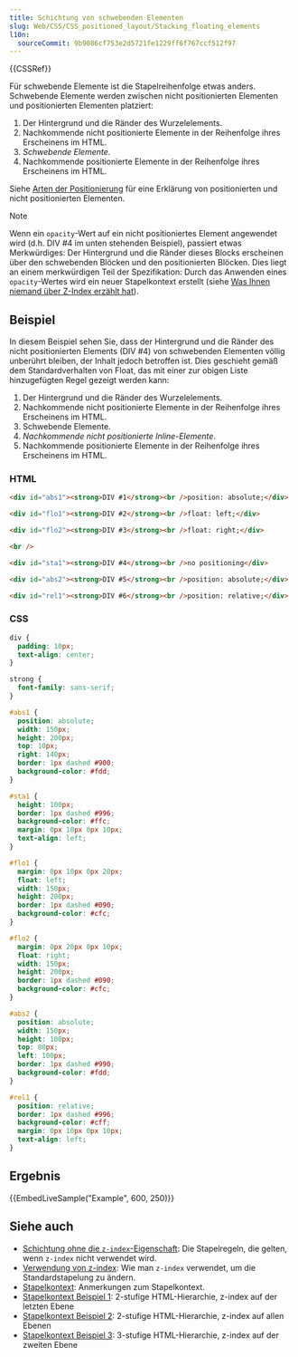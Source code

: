 ```yaml
---
title: Schichtung von schwebenden Elementen
slug: Web/CSS/CSS_positioned_layout/Stacking_floating_elements
l10n:
  sourceCommit: 9b9086cf753e2d5721fe1229ff6f767ccf512f97
---
```


{{CSSRef}}

Für schwebende Elemente ist die Stapelreihenfolge etwas anders. Schwebende Elemente werden zwischen nicht positionierten Elementen und positionierten Elementen platziert:

1. Der Hintergrund und die Ränder des Wurzelelements.
2. Nachkommende nicht positionierte Elemente in der Reihenfolge ihres Erscheinens im HTML.
3. _Schwebende Elemente_.
4. Nachkommende positionierte Elemente in der Reihenfolge ihres Erscheinens im HTML.

Siehe [Arten der Positionierung](/de/docs/Web/CSS/position#types_of_positioning) für eine Erklärung von positionierten und nicht positionierten Elementen.

> [!NOTE]
> Wenn ein `opacity`-Wert auf ein nicht positioniertes Element angewendet wird (d.h. DIV #4 im unten stehenden Beispiel), passiert etwas Merkwürdiges: Der Hintergrund und die Ränder dieses Blocks erscheinen über den schwebenden Blöcken und den positionierten Blöcken. Dies liegt an einem merkwürdigen Teil der Spezifikation: Durch das Anwenden eines `opacity`-Wertes wird ein neuer Stapelkontext erstellt (siehe [Was Ihnen niemand über Z-Index erzählt hat](https://philipwalton.com/articles/what-no-one-told-you-about-z-index/)).

## Beispiel

In diesem Beispiel sehen Sie, dass der Hintergrund und die Ränder des nicht positionierten Elements (DIV #4) von schwebenden Elementen völlig unberührt bleiben, der Inhalt jedoch betroffen ist. Dies geschieht gemäß dem Standardverhalten von Float, das mit einer zur obigen Liste hinzugefügten Regel gezeigt werden kann:

1. Der Hintergrund und die Ränder des Wurzelelements.
2. Nachkommende nicht positionierte Elemente in der Reihenfolge ihres Erscheinens im HTML.
3. Schwebende Elemente.
4. _Nachkommende nicht positionierte Inline-Elemente_.
5. Nachkommende positionierte Elemente in der Reihenfolge ihres Erscheinens im HTML.

### HTML

```html
<div id="abs1"><strong>DIV #1</strong><br />position: absolute;</div>

<div id="flo1"><strong>DIV #2</strong><br />float: left;</div>

<div id="flo2"><strong>DIV #3</strong><br />float: right;</div>

<br />

<div id="sta1"><strong>DIV #4</strong><br />no positioning</div>

<div id="abs2"><strong>DIV #5</strong><br />position: absolute;</div>

<div id="rel1"><strong>DIV #6</strong><br />position: relative;</div>
```

### CSS

```css
div {
  padding: 10px;
  text-align: center;
}

strong {
  font-family: sans-serif;
}

#abs1 {
  position: absolute;
  width: 150px;
  height: 200px;
  top: 10px;
  right: 140px;
  border: 1px dashed #900;
  background-color: #fdd;
}

#sta1 {
  height: 100px;
  border: 1px dashed #996;
  background-color: #ffc;
  margin: 0px 10px 0px 10px;
  text-align: left;
}

#flo1 {
  margin: 0px 10px 0px 20px;
  float: left;
  width: 150px;
  height: 200px;
  border: 1px dashed #090;
  background-color: #cfc;
}

#flo2 {
  margin: 0px 20px 0px 10px;
  float: right;
  width: 150px;
  height: 200px;
  border: 1px dashed #090;
  background-color: #cfc;
}

#abs2 {
  position: absolute;
  width: 150px;
  height: 100px;
  top: 80px;
  left: 100px;
  border: 1px dashed #990;
  background-color: #fdd;
}

#rel1 {
  position: relative;
  border: 1px dashed #996;
  background-color: #cff;
  margin: 0px 10px 0px 10px;
  text-align: left;
}
```

## Ergebnis

{{EmbedLiveSample("Example", 600, 250)}}

## Siehe auch

- [Schichtung ohne die `z-index`-Eigenschaft](/de/docs/Web/CSS/CSS_positioned_layout/Stacking_without_z-index): Die Stapelregeln, die gelten, wenn `z-index` nicht verwendet wird.
- [Verwendung von z-index](/de/docs/Web/CSS/CSS_positioned_layout/Using_z-index): Wie man `z-index` verwendet, um die Standardstapelung zu ändern.
- [Stapelkontext](/de/docs/Web/CSS/CSS_positioned_layout/Stacking_context): Anmerkungen zum Stapelkontext.
- [Stapelkontext Beispiel 1](/de/docs/Web/CSS/CSS_positioned_layout/Stacking_context/Stacking_context_example_1): 2-stufige HTML-Hierarchie, z-index auf der letzten Ebene
- [Stapelkontext Beispiel 2](/de/docs/Web/CSS/CSS_positioned_layout/Stacking_context/Stacking_context_example_2): 2-stufige HTML-Hierarchie, z-index auf allen Ebenen
- [Stapelkontext Beispiel 3](/de/docs/Web/CSS/CSS_positioned_layout/Stacking_context/Stacking_context_example_3): 3-stufige HTML-Hierarchie, z-index auf der zweiten Ebene
